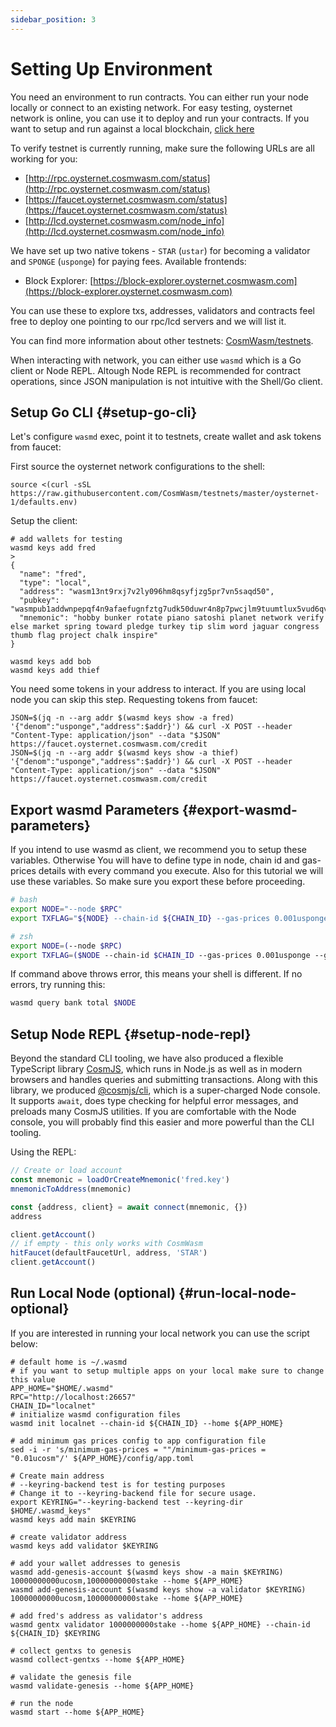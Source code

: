 ```yaml
---
sidebar_position: 3
---
```


# Setting Up Environment

You need an environment to run contracts. You can either run your node locally or connect to an existing network. For
easy testing, oysternet network is online, you can use it to deploy and run your contracts. If you want to setup and run
against a local blockchain, [click here](#run-local-node-optional)

To verify testnet is currently running, make sure the following URLs are all working for you:

- [http://rpc.oysternet.cosmwasm.com/status](http://rpc.oysternet.cosmwasm.com/status)
- [https://faucet.oysternet.cosmwasm.com/status](https://faucet.oysternet.cosmwasm.com/status)
- [http://lcd.oysternet.cosmwasm.com/node_info](http://lcd.oysternet.cosmwasm.com/node_info)

We have set up two native tokens - `STAR` (`ustar`) for becoming a validator and `SPONGE` (`usponge`) for paying fees.
Available frontends:

- Block Explorer: [https://block-explorer.oysternet.cosmwasm.com](https://block-explorer.oysternet.cosmwasm.com)

You can use these to explore txs, addresses, validators and contracts feel free to deploy one pointing to our rpc/lcd
servers and we will list it.

You can find more information about other testnets:
[CosmWasm/testnets](https://github.com/CosmWasm/testnets).

When interacting with network, you can either use `wasmd` which is a Go client or Node REPL. Altough Node REPL is
recommended for contract operations, since JSON manipulation is not intuitive with the Shell/Go client.

## Setup Go CLI {#setup-go-cli}

Let's configure `wasmd` exec, point it to testnets, create wallet and ask tokens from faucet:

First source the oysternet network configurations to the shell:

```shell
source <(curl -sSL https://raw.githubusercontent.com/CosmWasm/testnets/master/oysternet-1/defaults.env)
```

Setup the client:

```shell
# add wallets for testing
wasmd keys add fred
>
{
  "name": "fred",
  "type": "local",
  "address": "wasm13nt9rxj7v2ly096hm8qsyfjzg5pr7vn5saqd50",
  "pubkey": "wasmpub1addwnpepqf4n9afaefugnfztg7udk50duwr4n8p7pwcjlm9tuumtlux5vud6qvfgp9g",
  "mnemonic": "hobby bunker rotate piano satoshi planet network verify else market spring toward pledge turkey tip slim word jaguar congress thumb flag project chalk inspire"
}

wasmd keys add bob
wasmd keys add thief
```

You need some tokens in your address to interact. If you are using local node you can skip this step. Requesting tokens
from faucet:

```shell
JSON=$(jq -n --arg addr $(wasmd keys show -a fred) '{"denom":"usponge","address":$addr}') && curl -X POST --header "Content-Type: application/json" --data "$JSON" https://faucet.oysternet.cosmwasm.com/credit
JSON=$(jq -n --arg addr $(wasmd keys show -a thief) '{"denom":"usponge","address":$addr}') && curl -X POST --header "Content-Type: application/json" --data "$JSON" https://faucet.oysternet.cosmwasm.com/credit
```

## Export wasmd Parameters {#export-wasmd-parameters}

If you intend to use wasmd as client, we recommend you to setup these variables. Otherwise You will have to define type
in node, chain id and gas-prices details with every command you execute. Also for this tutorial we will use these
variables. So make sure you export these before proceeding.

```bash
# bash
export NODE="--node $RPC"
export TXFLAG="${NODE} --chain-id ${CHAIN_ID} --gas-prices 0.001usponge --gas auto --gas-adjustment 1.3"

# zsh
export NODE=(--node $RPC)
export TXFLAG=($NODE --chain-id $CHAIN_ID --gas-prices 0.001usponge --gas auto --gas-adjustment 1.3)
```

If command above throws error, this means your shell is different. If no errors, try running this:

```bash
wasmd query bank total $NODE
```

## Setup Node REPL {#setup-node-repl}

Beyond the standard CLI tooling, we have also produced a flexible TypeScript library
[CosmJS](https://github.com/CosmWasm/cosmjs), which runs in Node.js as well as in modern browsers and handles queries
and submitting transactions. Along with this library, we produced
[@cosmjs/cli](https://www.npmjs.com/package/@cosmjs/cli), which is a super-charged Node console. It supports `await`,
does type checking for helpful error messages, and preloads many CosmJS utilities. If you are comfortable with the Node
console, you will probably find this easier and more powerful than the CLI tooling.

Using the REPL:

```js
// Create or load account
const mnemonic = loadOrCreateMnemonic('fred.key')
mnemonicToAddress(mnemonic)

const {address, client} = await connect(mnemonic, {})
address

client.getAccount()
// if empty - this only works with CosmWasm
hitFaucet(defaultFaucetUrl, address, 'STAR')
client.getAccount()
```

## Run Local Node (optional) {#run-local-node-optional}

If you are interested in running your local network you can use the script below:

```shell
# default home is ~/.wasmd
# if you want to setup multiple apps on your local make sure to change this value
APP_HOME="$HOME/.wasmd"
RPC="http://localhost:26657"
CHAIN_ID="localnet"
# initialize wasmd configuration files
wasmd init localnet --chain-id ${CHAIN_ID} --home ${APP_HOME}

# add minimum gas prices config to app configuration file
sed -i -r 's/minimum-gas-prices = ""/minimum-gas-prices = "0.01ucosm"/' ${APP_HOME}/config/app.toml

# Create main address
# --keyring-backend test is for testing purposes
# Change it to --keyring-backend file for secure usage.
export KEYRING="--keyring-backend test --keyring-dir $HOME/.wasmd_keys"
wasmd keys add main $KEYRING

# create validator address
wasmd keys add validator $KEYRING

# add your wallet addresses to genesis
wasmd add-genesis-account $(wasmd keys show -a main $KEYRING) 10000000000ucosm,10000000000stake --home ${APP_HOME}
wasmd add-genesis-account $(wasmd keys show -a validator $KEYRING) 10000000000ucosm,10000000000stake --home ${APP_HOME}

# add fred's address as validator's address
wasmd gentx validator 1000000000stake --home ${APP_HOME} --chain-id ${CHAIN_ID} $KEYRING

# collect gentxs to genesis
wasmd collect-gentxs --home ${APP_HOME}

# validate the genesis file
wasmd validate-genesis --home ${APP_HOME}

# run the node
wasmd start --home ${APP_HOME}
```
